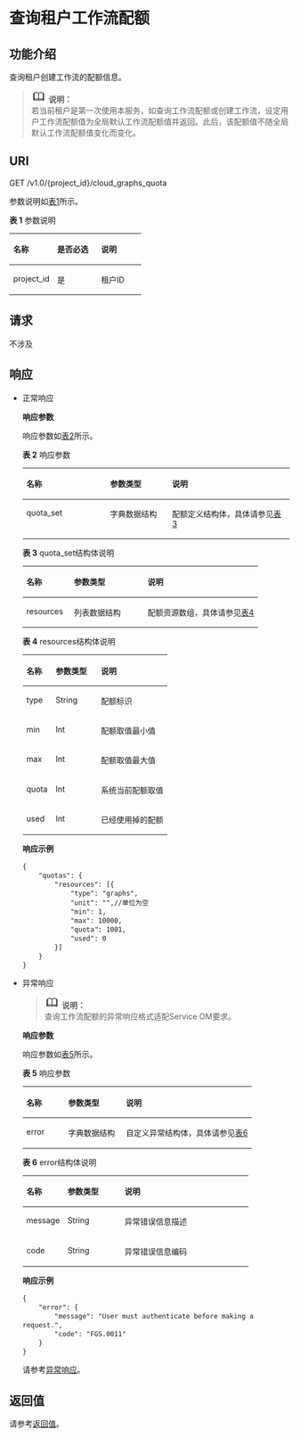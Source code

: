 # 查询租户工作流配额<a name="functiongraph_06_0430"></a>

## 功能介绍<a name="section3077144"></a>

查询租户创建工作流的配额信息。

>![](public_sys-resources/icon-note.gif) **说明：**   
>若当前租户是第一次使用本服务，如查询工作流配额或创建工作流，设定用户工作流配额值为全局默认工作流配额值并返回。此后，该配额值不随全局默认工作流配额值变化而变化。  

## URI<a name="section27694303"></a>

GET /v1.0/\{project\_id\}/cloud\_graphs\_quota

参数说明如[表1](#table17022773)所示。   

**表 1**  参数说明

<a name="table17022773"></a>
<table><thead align="left"><tr id="row56669285"><th class="cellrowborder" valign="top" width="33.33333333333333%" id="mcps1.2.4.1.1"><p id="p26809401"><a name="p26809401"></a><a name="p26809401"></a>名称</p>
</th>
<th class="cellrowborder" valign="top" width="33.33333333333333%" id="mcps1.2.4.1.2"><p id="p24077873"><a name="p24077873"></a><a name="p24077873"></a>是否必选</p>
</th>
<th class="cellrowborder" valign="top" width="33.33333333333333%" id="mcps1.2.4.1.3"><p id="p4150710"><a name="p4150710"></a><a name="p4150710"></a>说明</p>
</th>
</tr>
</thead>
<tbody><tr id="row663215"><td class="cellrowborder" valign="top" width="33.33333333333333%" headers="mcps1.2.4.1.1 "><p id="p53720453"><a name="p53720453"></a><a name="p53720453"></a>project_id</p>
</td>
<td class="cellrowborder" valign="top" width="33.33333333333333%" headers="mcps1.2.4.1.2 "><p id="p56389407"><a name="p56389407"></a><a name="p56389407"></a>是</p>
</td>
<td class="cellrowborder" valign="top" width="33.33333333333333%" headers="mcps1.2.4.1.3 "><p id="p4139237"><a name="p4139237"></a><a name="p4139237"></a>租户ID</p>
</td>
</tr>
</tbody>
</table>

## 请求<a name="section47922135"></a>

不涉及

## 响应<a name="section28646034"></a>

-   正常响应

    **响应参数**

    响应参数如[表2](#table169261745124818)所示。   

    **表 2**  响应参数

    <a name="table169261745124818"></a>
    <table><thead align="left"><tr id="row149341645134816"><th class="cellrowborder" valign="top" width="31.313131313131308%" id="mcps1.2.4.1.1"><p id="p209341445184817"><a name="p209341445184817"></a><a name="p209341445184817"></a>名称</p>
    </th>
    <th class="cellrowborder" valign="top" width="23.232323232323232%" id="mcps1.2.4.1.2"><p id="p129413452483"><a name="p129413452483"></a><a name="p129413452483"></a>参数类型</p>
    </th>
    <th class="cellrowborder" valign="top" width="45.45454545454545%" id="mcps1.2.4.1.3"><p id="p594116454483"><a name="p594116454483"></a><a name="p594116454483"></a>说明</p>
    </th>
    </tr>
    </thead>
    <tbody><tr id="row79494459483"><td class="cellrowborder" valign="top" width="31.313131313131308%" headers="mcps1.2.4.1.1 "><p id="p11949184510481"><a name="p11949184510481"></a><a name="p11949184510481"></a>quota_set</p>
    </td>
    <td class="cellrowborder" valign="top" width="23.232323232323232%" headers="mcps1.2.4.1.2 "><p id="p1994917457482"><a name="p1994917457482"></a><a name="p1994917457482"></a>字典数据结构</p>
    </td>
    <td class="cellrowborder" valign="top" width="45.45454545454545%" headers="mcps1.2.4.1.3 "><p id="p994910457483"><a name="p994910457483"></a><a name="p994910457483"></a>配额定义结构体，具体请参见<a href="#table6957045154810">表3</a></p>
    </td>
    </tr>
    </tbody>
    </table>

    **表 3**  quota\_set结构体说明

    <a name="table6957045154810"></a>
    <table><thead align="left"><tr id="row149651450485"><th class="cellrowborder" valign="top" width="20.202020202020204%" id="mcps1.2.4.1.1"><p id="p2965144510484"><a name="p2965144510484"></a><a name="p2965144510484"></a>名称</p>
    </th>
    <th class="cellrowborder" valign="top" width="31.313131313131308%" id="mcps1.2.4.1.2"><p id="p2965154514481"><a name="p2965154514481"></a><a name="p2965154514481"></a>参数类型</p>
    </th>
    <th class="cellrowborder" valign="top" width="48.484848484848484%" id="mcps1.2.4.1.3"><p id="p197384516485"><a name="p197384516485"></a><a name="p197384516485"></a>说明</p>
    </th>
    </tr>
    </thead>
    <tbody><tr id="row397394517484"><td class="cellrowborder" valign="top" width="20.202020202020204%" headers="mcps1.2.4.1.1 "><p id="p209737451488"><a name="p209737451488"></a><a name="p209737451488"></a>resources</p>
    </td>
    <td class="cellrowborder" valign="top" width="31.313131313131308%" headers="mcps1.2.4.1.2 "><p id="p10973045154820"><a name="p10973045154820"></a><a name="p10973045154820"></a>列表数据结构</p>
    </td>
    <td class="cellrowborder" valign="top" width="48.484848484848484%" headers="mcps1.2.4.1.3 "><p id="p997304519480"><a name="p997304519480"></a><a name="p997304519480"></a>配额资源数组，具体请参见<a href="#table2980645144819">表4</a></p>
    </td>
    </tr>
    </tbody>
    </table>

    **表 4**  resources结构体说明

    <a name="table2980645144819"></a>
    <table><thead align="left"><tr id="row79881145124811"><th class="cellrowborder" valign="top" width="20.202020202020204%" id="mcps1.2.4.1.1"><p id="p198804513489"><a name="p198804513489"></a><a name="p198804513489"></a>名称</p>
    </th>
    <th class="cellrowborder" valign="top" width="31.313131313131308%" id="mcps1.2.4.1.2"><p id="p1698844518487"><a name="p1698844518487"></a><a name="p1698844518487"></a>参数类型</p>
    </th>
    <th class="cellrowborder" valign="top" width="48.484848484848484%" id="mcps1.2.4.1.3"><p id="p1399684534810"><a name="p1399684534810"></a><a name="p1399684534810"></a>说明</p>
    </th>
    </tr>
    </thead>
    <tbody><tr id="row13996124544812"><td class="cellrowborder" valign="top" width="20.202020202020204%" headers="mcps1.2.4.1.1 "><p id="p16996745174816"><a name="p16996745174816"></a><a name="p16996745174816"></a>type</p>
    </td>
    <td class="cellrowborder" valign="top" width="31.313131313131308%" headers="mcps1.2.4.1.2 "><p id="p1415469480"><a name="p1415469480"></a><a name="p1415469480"></a>String</p>
    </td>
    <td class="cellrowborder" valign="top" width="48.484848484848484%" headers="mcps1.2.4.1.3 "><p id="p2474694819"><a name="p2474694819"></a><a name="p2474694819"></a>配额标识</p>
    </td>
    </tr>
    <tr id="row812646144813"><td class="cellrowborder" valign="top" width="20.202020202020204%" headers="mcps1.2.4.1.1 "><p id="p82013462489"><a name="p82013462489"></a><a name="p82013462489"></a>min</p>
    </td>
    <td class="cellrowborder" valign="top" width="31.313131313131308%" headers="mcps1.2.4.1.2 "><p id="p132094616487"><a name="p132094616487"></a><a name="p132094616487"></a>Int</p>
    </td>
    <td class="cellrowborder" valign="top" width="48.484848484848484%" headers="mcps1.2.4.1.3 "><p id="p320246114817"><a name="p320246114817"></a><a name="p320246114817"></a>配额取值最小值</p>
    </td>
    </tr>
    <tr id="row92064618489"><td class="cellrowborder" valign="top" width="20.202020202020204%" headers="mcps1.2.4.1.1 "><p id="p132774616487"><a name="p132774616487"></a><a name="p132774616487"></a>max</p>
    </td>
    <td class="cellrowborder" valign="top" width="31.313131313131308%" headers="mcps1.2.4.1.2 "><p id="p14271946194810"><a name="p14271946194810"></a><a name="p14271946194810"></a>Int</p>
    </td>
    <td class="cellrowborder" valign="top" width="48.484848484848484%" headers="mcps1.2.4.1.3 "><p id="p14272463483"><a name="p14272463483"></a><a name="p14272463483"></a>配额取值最大值</p>
    </td>
    </tr>
    <tr id="row2275462483"><td class="cellrowborder" valign="top" width="20.202020202020204%" headers="mcps1.2.4.1.1 "><p id="p172710460488"><a name="p172710460488"></a><a name="p172710460488"></a>quota</p>
    </td>
    <td class="cellrowborder" valign="top" width="31.313131313131308%" headers="mcps1.2.4.1.2 "><p id="p3352046134816"><a name="p3352046134816"></a><a name="p3352046134816"></a>Int</p>
    </td>
    <td class="cellrowborder" valign="top" width="48.484848484848484%" headers="mcps1.2.4.1.3 "><p id="p63514611483"><a name="p63514611483"></a><a name="p63514611483"></a>系统当前配额取值</p>
    </td>
    </tr>
    <tr id="row935124654813"><td class="cellrowborder" valign="top" width="20.202020202020204%" headers="mcps1.2.4.1.1 "><p id="p635114674811"><a name="p635114674811"></a><a name="p635114674811"></a>used</p>
    </td>
    <td class="cellrowborder" valign="top" width="31.313131313131308%" headers="mcps1.2.4.1.2 "><p id="p133520465480"><a name="p133520465480"></a><a name="p133520465480"></a>Int</p>
    </td>
    <td class="cellrowborder" valign="top" width="48.484848484848484%" headers="mcps1.2.4.1.3 "><p id="p10430468480"><a name="p10430468480"></a><a name="p10430468480"></a>已经使用掉的配额</p>
    </td>
    </tr>
    </tbody>
    </table>

    **响应示例**

    ```
    {
        "quotas": {
            "resources": [{
                "type": "graphs",
                "unit": "",//单位为空         
                "min": 1,               
                "max": 10000,             
                "quota": 1001,
                "used": 0
            }]
        }
    }
    ```

-   异常响应

    >![](public_sys-resources/icon-note.gif) **说明：**   
    >查询工作流配额的异常响应格式适配Service OM要求。  

    **响应参数**

    响应参数如[表5](#table347322617488)所示。

    **表 5**  响应参数

    <a name="table347322617488"></a>
    <table><thead align="left"><tr id="row13473192614814"><th class="cellrowborder" valign="top" width="18.18%" id="mcps1.2.4.1.1"><p id="p11473192674812"><a name="p11473192674812"></a><a name="p11473192674812"></a>名称</p>
    </th>
    <th class="cellrowborder" valign="top" width="25.25%" id="mcps1.2.4.1.2"><p id="p104731926174813"><a name="p104731926174813"></a><a name="p104731926174813"></a>参数类型</p>
    </th>
    <th class="cellrowborder" valign="top" width="56.57%" id="mcps1.2.4.1.3"><p id="p7473192613483"><a name="p7473192613483"></a><a name="p7473192613483"></a>说明</p>
    </th>
    </tr>
    </thead>
    <tbody><tr id="row1047342624815"><td class="cellrowborder" valign="top" width="18.18%" headers="mcps1.2.4.1.1 "><p id="p18473226194817"><a name="p18473226194817"></a><a name="p18473226194817"></a>error</p>
    </td>
    <td class="cellrowborder" valign="top" width="25.25%" headers="mcps1.2.4.1.2 "><p id="p5473526124813"><a name="p5473526124813"></a><a name="p5473526124813"></a>字典数据结构</p>
    </td>
    <td class="cellrowborder" valign="top" width="56.57%" headers="mcps1.2.4.1.3 "><p id="p17473126134811"><a name="p17473126134811"></a><a name="p17473126134811"></a>自定义异常结构体，具体请参见<a href="#table16473132610489">表6</a></p>
    </td>
    </tr>
    </tbody>
    </table>

    **表 6**  error结构体说明

    <a name="table16473132610489"></a>
    <table><thead align="left"><tr id="row12473202613484"><th class="cellrowborder" valign="top" width="18.18%" id="mcps1.2.4.1.1"><p id="p14473182619484"><a name="p14473182619484"></a><a name="p14473182619484"></a>名称</p>
    </th>
    <th class="cellrowborder" valign="top" width="25.25%" id="mcps1.2.4.1.2"><p id="p14473122664820"><a name="p14473122664820"></a><a name="p14473122664820"></a>参数类型</p>
    </th>
    <th class="cellrowborder" valign="top" width="56.57%" id="mcps1.2.4.1.3"><p id="p16473182619484"><a name="p16473182619484"></a><a name="p16473182619484"></a>说明</p>
    </th>
    </tr>
    </thead>
    <tbody><tr id="row1047313263483"><td class="cellrowborder" valign="top" width="18.18%" headers="mcps1.2.4.1.1 "><p id="p1347392664818"><a name="p1347392664818"></a><a name="p1347392664818"></a>message</p>
    </td>
    <td class="cellrowborder" valign="top" width="25.25%" headers="mcps1.2.4.1.2 "><p id="p347322674811"><a name="p347322674811"></a><a name="p347322674811"></a>String</p>
    </td>
    <td class="cellrowborder" valign="top" width="56.57%" headers="mcps1.2.4.1.3 "><p id="p1473142616485"><a name="p1473142616485"></a><a name="p1473142616485"></a>异常错误信息描述</p>
    </td>
    </tr>
    <tr id="row347392624814"><td class="cellrowborder" valign="top" width="18.18%" headers="mcps1.2.4.1.1 "><p id="p1747352615486"><a name="p1747352615486"></a><a name="p1747352615486"></a>code</p>
    </td>
    <td class="cellrowborder" valign="top" width="25.25%" headers="mcps1.2.4.1.2 "><p id="p1347332619488"><a name="p1347332619488"></a><a name="p1347332619488"></a>String</p>
    </td>
    <td class="cellrowborder" valign="top" width="56.57%" headers="mcps1.2.4.1.3 "><p id="p9473826144811"><a name="p9473826144811"></a><a name="p9473826144811"></a>异常错误信息编码</p>
    </td>
    </tr>
    </tbody>
    </table>

    **响应示例**

    ```
    {
        "error": {
            "message": "User must authenticate before making a request.",
            "code": "FGS.0011"
        }
    }
    ```

    请参考[异常响应](请求结果.md#section88241732388)。


## 返回值<a name="section1566334102610"></a>

请参考[返回值](请求结果.md#section20306194210386)。

